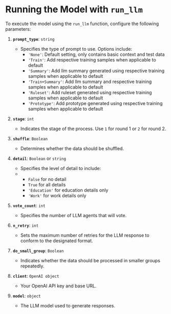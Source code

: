 # Running the Model with `run_llm`

To execute the model using the `run_llm` function, configure the following parameters:

1. **`prompt_type`**: `string`
   - Specifies the type of prompt to use. Options include:
     - `'None'`: Default setting, only contains basic context and test data
     - `'Train'`: Add respective training samples when applicable to default
     - `'Summary'`: Add llm summary generated using respective training samples when applicable to default
     - `'Train+Summary'`: Add llm summary and respective training samples when applicable to default
     - `'Ruleset'`: Add ruleset generated using respective training samples when applicable to default
     - `'Prototype'`: Add prototype generated using respective training samples when applicable to default

2. **`stage`**: `int`
   - Indicates the stage of the process. Use `1` for round 1 or `2` for round 2.

3. **`shuffle`**: `Boolean`
   - Determines whether the data should be shuffled.

4. **`detail`**: `Boolean` or `string`
   - Specifies the level of detail to include:
   - - `False` for no detail
     - `True` for all details
     - `'Education'` for education details only
     - `'Work'` for work details only

5. **`vote_count`**: `int`
   - Specifies the number of LLM agents that will vote.

6. **`n_retry`**: `int`
   - Sets the maximum number of retries for the LLM response to conform to the designated format.

7. **`do_small_group`**: `Boolean`
   - Indicates whether the data should be processed in smaller groups repeatedly.

8. **`client`**: `OpenAI object`
   - Your OpenAI API key and base URL.

9. **`model`**: `object`
   - The LLM model used to generate responses.
